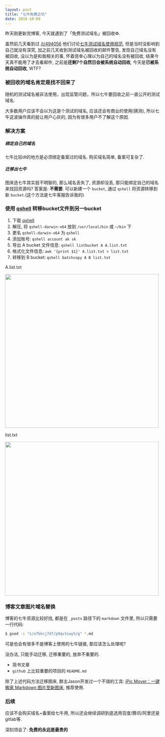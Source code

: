 ```yaml
---
layout: post
title: "七牛免费之坑"
date: 2018-10-09
---
```


昨天刚更新完博客, 今天就遇到了「免费测试域名」被回收♻️.

虽然前几天看到过 [/t/494056](https://www.v2ex.com/t/494056) 他们讨论[七牛测试域名使用规范](https://developer.qiniu.com/fusion/kb/1319/test-domain-access-restriction-rules), 但是当时没影响到自己就没有深究, 加之前几天收到测试域名被回收的邮件警告, 发现自己域名没有被回收, 没以为是和我相关的事, 怀着侥幸心理以为自己的域名没有被回收, 结果今天真不能用了才去看邮件, 之前是**还剩7个自然日会被系统自动回收**, 今天是**已被系统自动回收**, WTF?

### 被回收的域名肯定是找不回来了

随机的测试域名被非法使用，出现监管问题，所以七牛要回收之前一直公开的测试域名.

大多数用户应该不会以为这是个测试的域名, 应该还会有商业的使用(猜测), 所以七牛这波操作真的挺让用户心灰的, 因为有很多用户不了解这个原因.


### 解决方案

##### 绑定自己的域名

七牛比较dt的地方是必须绑定备案过的域名. 购买域名简单, 备案可复杂了.

##### 迁移出七牛

图床选七牛其实挺不明智的, 那么域名丢失了, 资源却没丢, 那只能绑定自己的域名来找回资源吗?
答案是: **不需要**. 可以新建一个 `bucket`, 通过 `qshell` 将资源转移到新 `bucket`.(这个方法是七牛客服告诉我的)


### 使用 [qshell](https://github.com/qiniu/qshell) 转移bucket文件到另一bucket

1. 下载 [qshell](http://devtools.qiniu.com/qshell-v2.2.0.zip)
2. 解压, 将 `qshell-darwin-x64` 放到 `/usr/local/bin` 或 `~/bin` 下
3. 更名 `qshell-darwin-x64` 为 `qshell`
4. 添加账号: `qshell account ak sk`
5. 导出 A bucket 文件信息: `qshell listbucket A A.list.txt`
6. 格式化文件信息: `awk '{print $1}' A.list.txt > list.txt`
7. 转移到 B bucket: `qshell batchcopy A B list.txt`

A.list.txt

<img src="https://ws4.sinaimg.cn/large/006tNbRwly1fw2avx0dapj313812k7wh.jpg" width="500"/>

list.txt

<img src="https://ws4.sinaimg.cn/large/006tNbRwly1fw2awuwmvuj30ku0jgdm7.jpg" width="500"/>

### 博客文章图片域名替换

博客的七牛资源比较好找, 都是在 `_posts` 路径下的 `markdown` 文件里, 所以只需要一行代码:

```bash
$ gsed -i "s/o7bkcj7d7/p9qv3iwy5/g" *.md
```

可是也会有很多不是博客上使用的七牛链接, 那应该怎么处理呢? 

没办法, 只能手动迁移, 迁移重要的, 放弃不重要的.

- 简书文章
- `github` 上比较重要的项目的 `README.md`

除了上述代码方法迁移图床, 群主Jason开发过一个不错的工具: [iPic Mover：一键搬家 Markdown 图片至新图床](https://www.waerfa.com/ipic-mover-review), 推荐使用.


### 后续

应该不会购买域名+备案给七牛用, 所以还会继续调研到底选用百度/腾讯/阿里还是gitlab等.

深刻领会了: **免费的永远是最贵的**





